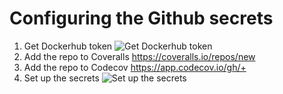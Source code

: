 # Configuring the Github secrets

1. Get Dockerhub token
   ![Get Dockerhub token](/docs/images/dockerhub.PNG)
2. Add the repo to Coveralls <https://coveralls.io/repos/new>
3. Add the repo to Codecov <https://app.codecov.io/gh/+>
4. Set up the secrets
   ![Set up the secrets](/docs/images/github-secrets.PNG)
